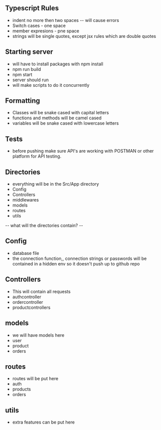 ## Typescript Rules 
* indent no more then two spaces -- will cause errors
* Switch cases - one space
* member expresions - pne space
* strings will be single quotes, except jsx rules which are double quotes
  
## Starting server
* will have to install packages with npm install
* npm run build
* npm start
* server should run
* will make scripts to do it concurrently

## Formatting
* Classes will be snake cased with capital letters
* functions and methods will be camel cased
* variables will be snake cased with lowercase letters

## Tests
* before pushing make sure API's are working with POSTMAN or other platform for API testing. 

## Directories
* everything will be in the Src/App directory
* Config
* Controllers
* middlewares
* models
* routes
* utils

-- what will the directories contain? --

## Config
* database file
* the connection function,, connection strings or passwords will be contained in a hidden env so it doesn't push up to github repo

## Controllers
* This will contain all requests
* authcontroller
* ordercontroller
* productcontrollers

## models
* we will have models here
* user
* product
* orders

## routes
* routes will be put here
* auth
* products
* orders

## utils
* extra features can be put here